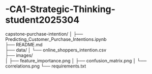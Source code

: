 # -CA1-Strategic-Thinking-student2025304
capstone-purchase-intention/
│
├── Predicting_Customer_Purchase_Intentions.ipynb     
├── README.md                                         
├── data/
│   └── online_shoppers_intention.csv                 
├── images/                                           
│   ├── feature_importance.png
│   ├── confusion_matrix.png
│   └── correlations.png
└── requirements.txt                                  
